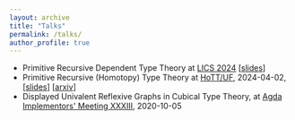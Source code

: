 ```yaml
---
layout: archive
title: "Talks"
permalink: /talks/
author_profile: true
---
```

* Primitive Recursive Dependent Type Theory at [LICS 2024](https://lics.siglog.org/lics24/index.php) [[slides](/files/prdtt_lics_slides.pdf)]
* Primitive Recursive (Homotopy) Type Theory at [HoTT/UF](https://hott-uf.github.io/2024/), 2024-04-02, [[slides](/files/prdtt_hottuf_slides.pdf)] [[arxiv](https://arxiv.org/abs/2404.01011)]
* Displayed Univalent Reflexive Graphs in Cubical Type Theory, at [Agda Implementors' Meeting XXXIII](https://wiki.portal.chalmers.se/agda/Main/AIMXXXIII), 2020-10-05
